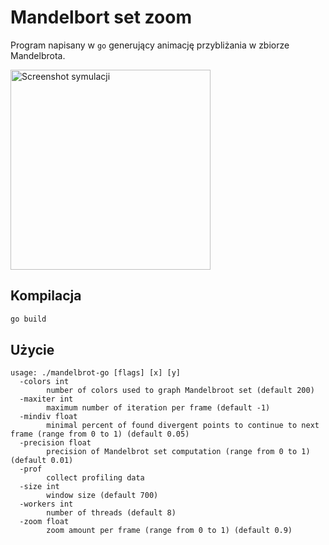 # Mandelbort set zoom

Program napisany w `go` generujący animację przybliżania w zbiorze Mandelbrota.

<img src="mandelbrot-zoom.gif" alt="Screenshot symulacji" width=320>

## Kompilacja

```sh
go build
```

## Użycie

```
usage: ./mandelbrot-go [flags] [x] [y]
  -colors int
    	number of colors used to graph Mandelbroot set (default 200)
  -maxiter int
    	maximum number of iteration per frame (default -1)
  -mindiv float
    	minimal percent of found divergent points to continue to next frame (range from 0 to 1) (default 0.05)
  -precision float
    	precision of Mandelbrot set computation (range from 0 to 1) (default 0.01)
  -prof
    	collect profiling data
  -size int
    	window size (default 700)
  -workers int
    	number of threads (default 8)
  -zoom float
    	zoom amount per frame (range from 0 to 1) (default 0.9)
```